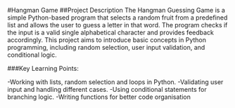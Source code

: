 #Hangman Game
##Project Description
The Hangman  Guessing Game is a simple Python-based program that selects a random fruit from a predefined list and allows the user to guess a letter in that word. The program checks if the input is a valid single alphabetical character and provides feedback accordingly. This project aims to introduce basic concepts in Python programming, including random selection, user input validation, and conditional logic.

###Key Learning Points:

-Working with lists, random selection and loops in Python.
-Validating user input and handling different cases.
-Using conditional statements for branching logic.
-Writing functions for better code organisation
